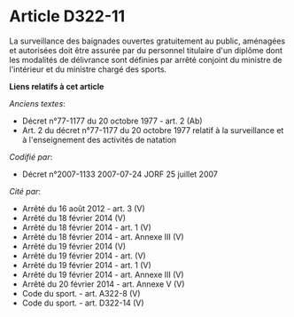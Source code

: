 # Article D322-11

La surveillance des baignades ouvertes gratuitement au public, aménagées et autorisées doit être assurée par du personnel
titulaire d'un diplôme dont les modalités de délivrance sont définies par arrêté conjoint du ministre de l'intérieur et du
ministre chargé des sports.

**Liens relatifs à cet article**

_Anciens textes_:

  - Décret n°77-1177 du 20 octobre 1977 - art. 2 (Ab)
  - Art. 2 du décret n°77-1177 du 20 octobre 1977 relatif à la surveillance et à l'enseignement des activités de natation

_Codifié par_:

  - Décret n°2007-1133 2007-07-24 JORF 25 juillet 2007

_Cité par_:

  - Arrêté du 16 août 2012 - art. 3 (V)
  - Arrêté du 18 février 2014 (V)
  - Arrêté du 18 février 2014 - art. 1 (V)
  - Arrêté du 18 février 2014 - art. Annexe III (V)
  - Arrêté du 19 février 2014 (V)
  - Arrêté du 19 février 2014 - art. (V)
  - Arrêté du 19 février 2014 - art. 1 (V)
  - Arrêté du 19 février 2014 - art. Annexe III (V)
  - Arrêté du 20 février 2014 - art. Annexe V (V)
  - Code du sport. - art. A322-8 (V)
  - Code du sport. - art. D322-14 (V)
